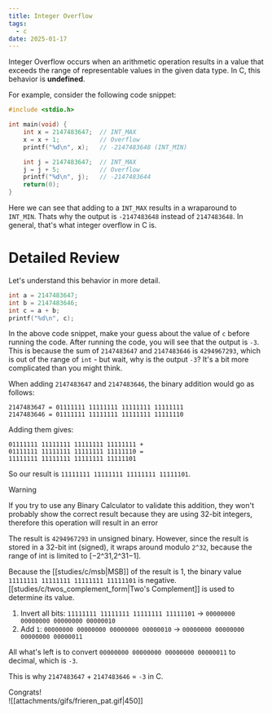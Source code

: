 ```yaml
---
title: Integer Overflow
tags:
  - c
date: 2025-01-17
---
```


Integer Overflow occurs when an arithmetic operation results in a value that exceeds the range of representable values in the given data type. In C, this behavior is **undefined**.

For example, consider the following code snippet:

```c
#include <stdio.h>

int main(void) {
    int x = 2147483647;  // INT_MAX
    x = x + 1;           // Overflow
    printf("%d\n", x);   // -2147483648 (INT_MIN)

    int j = 2147483647;  // INT_MAX
    j = j + 5;           // Overflow
    printf("%d\n", j);   // -2147483644
    return(0);
}
```

Here we can see that adding to a `INT_MAX` results in a wraparound to `INT_MIN`. Thats why the output is `-2147483648` instead of `2147483648`. In general, that's what integer overflow in C is.

# Detailed Review

Let's understand this behavior in more detail.


```c
int a = 2147483647;
int b = 2147483646;
int c = a + b;
printf("%d\n", c);
```

In the above code snippet, make your guess about the value of `c` before running the code. After running the code, you will see that the output is `-3`. This is because the sum of `2147483647` and `2147483646` is `4294967293`, which is out of the range of `int` - but wait, why is the output `-3`? It's a bit more complicated than you might think.

When adding `2147483647` and `2147483646`, the binary addition would go as follows:

```plaintext
2147483647 = 01111111 11111111 11111111 11111111
2147483646 = 01111111 11111111 11111111 11111110
```

Adding them gives:
```plaintext
01111111 11111111 11111111 11111111 +
01111111 11111111 11111111 11111110 =
11111111 11111111 11111111 11111101
```

So our result is `11111111 11111111 11111111 11111101`.

> [!warning]
> If you try to use any Binary Calculator to validate this addition, they won't probably show the correct result because they are using 32-bit integers, therefore this operation will result in an error

The result is `4294967293` in unsigned binary. However, since the result is stored in a 32-bit int (signed), it wraps around modulo `2^32`, because the range of int is limited to [−2^31,2^31−1].

Because the [[studies/c/msb|MSB]] of the result is 1, the binary value `11111111 11111111 11111111 11111101` is negative. [[studies/c/twos_complement_form|Two's Complement]] is used to determine its value.

1. Invert all bits: `11111111 11111111 11111111 11111101` -> `00000000 00000000 00000000 00000010`
2. Add `1`: `00000000 00000000 00000000 00000010` -> `00000000 00000000 00000000 00000011`

All what's left is to convert `00000000 00000000 00000000 00000011` to decimal, which is `-3`.

This is why `2147483647` + `2147483646` = `-3` in C.

Congrats! <br/>
![[attachments/gifs/frieren_pat.gif|450]]